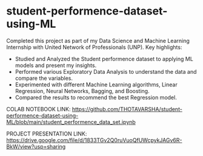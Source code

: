 # student-performence-dataset-using-ML
Completed this project as part of my Data Science and Machine Learning Internship with United Network of Professionals (UNP). Key highlights:
- Studied and Analyzed the Student performence dataset to applying ML models and present my insights. 
- Performed various Exploratory Data Analysis to understand the data and compare the variables.
- Experimented with different Machine Learning algorithms, Linear Regression, Neural Networks, Bagging, and Boosting.
- Compared the results to recommend the best Regression model. 

COLAB NOTEBOOK LINK:
https://github.com/THOTAVARSHA/student-performence-dataset-using-ML/blob/main/student_performence_data_set.ipynb

PROJECT PRESENTATION LINK: 
https://drive.google.com/file/d/1833TGv2Q0ruVuoQfUWcpykJAGv6R-BkW/view?usp=sharing
